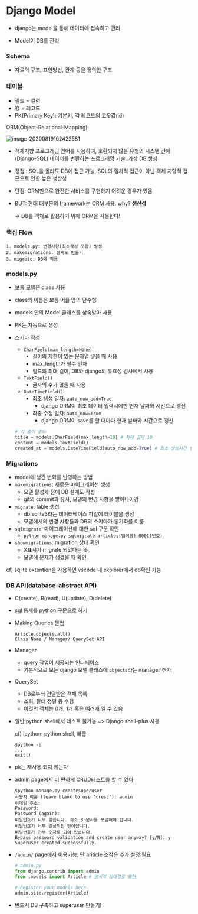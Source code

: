 # Django Model

- django는 model을 통해 데이터에 접속하고 관리

- Model이 DB를 관리

  

### Schema

- 자료의 구조, 표현방법, 관계 등을 정의한 구조

  

### 테이블

- 필드 = 컬럼
- 행 = 레코드
- PK(Primary Key): 기본키, 각 레코드의 고윳값(id)



ORM(Object-Relational-Mapping)

![image-20200819102422581](C:\Users\cresc\AppData\Roaming\Typora\typora-user-images\image-20200819102422581.png)

- 객체지향 프로그래밍 언어를 사용하여, 호환되지 않는 유형의 시스템 간에 (Django-SQL) 데이터를 변환하는 프로그래밍 기술. 가상 DB 생성
  
- 장점 : SQL을 몰라도 DB에 접근 가능, SQL의 절차적 접근이 아닌 객체 지향적 접근으로 인한 높은 생산성
  
- 단점: ORM만으로 완전한 서비스를 구현하기 어려운 경우가 있음

- BUT: 현대 대부분의 framework는 ORM 사용. why? **생산성**

  => DB를 객체로 활용하기 위해 ORM을 사용한다!



### 

### 핵심 Flow

```
1. models.py: 변경사항(최초작성 포함) 발생
2. makemigrations: 설계도 만들기
3. migrate: DB에 적용
```



### models.py

- 보통 모델은 class 사용
- class의 이름은 보통 어플 명의 단수형

- models 안의 Model 클래스를 상속받아 사용

- PK는 자동으로 생성

- 스키마 작성

  - `CharField(max_length=None)`
    - 길이의 제한이 있는 문자열 넣을 때 사용
    - max_length가 필수 인자
    - 필드의 최대 길이, DB와 django의 유효성 검사에서 사용
  - `TextField()`
    - 글자의 수가 많을 때 사용
  - `DateTimeField()`
    - 최초 생성 일자: `auto_now_add=True`
      - django ORM이 최초 데이터 입력시에만 현재 날짜와 시간으로 갱신
    - 최종 수정 일자: `auto_now=True`
      - django ORM이 save를 할 때마다 현재 날짜와 시간으로 갱신

  ```python
  # 각 줄이 필드
  title = models.CharField(max_length=10) # 최대 길이 10
  content = models.TextField()
  created_at = models.DateTimeField(auto_now_add=True) # 최초 생성시간 변하지 않음
  ```

  

### Migrations

- model에 생긴 변화를 반영하는 방법
- `makemigrations`: 새로운 마이그레이션 생성
  - 모델 활성화 전에 DB 설계도 작성
  - git의 commit과 유사, 모델의 변경 사항을 쌓아나아감
- `migrate`: table 생성
  - db.sqlite3라는 데이터베이스 파일에 테이블을 생성
  - 모델에서의 변경 사항들과 DB의 스키마가 동기화를 이룸
- `sqlmigrate`: 마이그레이션에 대한 sql 구문 확인
  - `python manage.py sqlmigrate articles(앱이름) 0001(번호)`
- `showmigrations`: migration 상태 확인
  - X표시가 migrate 되었다는 뜻
  - 모델에 문제가 생겼을 때 확인



cf) sqlite extention을 사용하면 vscode 내 explorer에서 db확인 가능



### DB API(database-abstract API)

- C(create), R(read), U(update), D(delete)

- sql 통제를 python 구문으로 하기

- Making Queries 문법

  ```
  Article.objects.all()
  Class Name / Manager/ QuerySet API
  ```

- Manager

  - query 작업이 제공되는 인터페이스
  - 기본적으로 모든 django 모델 클래스에 `objects`라는 manager 추가

- QuerySet

  - DB로부터 전달받은 객체 목록
  - 조회, 필터 정렬 등 수행
  - 이것의 객체는 0개, 1개 혹은 여러개 일 수 있음
  
- 일반 python shell에서 테스트 불가능 => Django shell-plus 사용

  

  cf) ipython: python shell, 빠름

  ```shell
  $python -i
  ...
  exit()
  ```

  



- pk는 재사용 되지 않는다



- admin page에서 더 편하게 CRUD테스트를 할 수 있다

  ```shell
  $python manage.py createsuperuser
  사용자 이름 (leave blank to use 'cresc'): admin
  이메일 주소: 
  Password: 
  Password (again): 
  비밀번호가 너무 짧습니다. 최소 8 문자를 포함해야 합니다.
  비밀번호가 너무 일상적인 단어입니다.
  비밀번호가 전부 숫자로 되어 있습니다.
  Bypass password validation and create user anyway? [y/N]: y
  Superuser created successfully.
  ```

- `/admin/` page에서 이용가능, 단 ariticle 조작은 추가 설정 필요

  ```python
  # admin.py
  from django.contrib import admin
  from .models import Article # 명시적 상대경로 표현
  
  # Register your models here.
  admin.site.register(Article)
  ```

- 반드시 DB 구축하고 superuser 만들기!